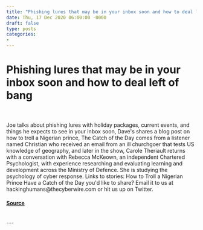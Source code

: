 ```yaml
---
title: "Phishing lures that may be in your inbox soon and how to deal left of bang"
date: Thu, 17 Dec 2020 06:00:00 -0000
draft: false
type: posts
categories: 
- 
---
```

# Phishing lures that may be in your inbox soon and how to deal left of bang

<br/>

<br/>
Joe talks about phishing lures with holiday packages, current events, and things he expects to see in your inbox soon, Dave's shares a blog post on how to troll a Nigerian prince, The Catch of the Day comes from a listener named Christian who received an email from an ill churchgoer that tests US knowledge of geography, and later in the show, Carole Theriault returns with a conversation with Rebecca McKeown, an independent Chartered Psychologist, with experience researching and evaluating learning and development across the Ministry of Defence. She is studying the psychology of cyber response. Links to stories: How to Troll a Nigerian Prince Have a Catch of the Day you'd like to share? Email it to us at hackinghumans@thecyberwire.com or hit us up on Twitter.

#### [Source](https://thecyberwire.com/podcasts/hacking-humans/128/notes)

<br/>
---
